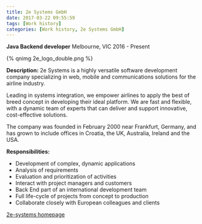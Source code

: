 ```yaml
---
title: 2e Systems GmbH
date: 2017-03-22 09:55:59
tags: [Work history]
categories: [Work history, 2e Systems GmbH]
---
```


**Java Backend developer**
Melbourne, VIC 2016 - Present

{% qnimg 2e_logo_double.png %}


**Description:** 2e Systems is a highly versatile software development company specializing in web, mobile and communications solutions for the airline industry. 

Leading in systems integration, we empower airlines to apply the best of breed concept in developing their ideal platform. We are fast and flexible, with a dynamic team of experts that can deliver and support innovative, cost-effective solutions. 

The company was founded in February 2000 near Frankfurt, Germany, and has grown to include offices in Croatia, the UK, Australia, Ireland and the USA.

**Responsibilities:**
* Development of complex, dynamic applications
* Analysis of requirements
* Evaluation and prioritization of activities
* Interact with project managers and customers
* Back End part of an international development team
* Full life-cycle of projects from concept to production
* Collaborate closely with European colleagues and clients

[2e-systems homepage](https://www.2e-systems.com)